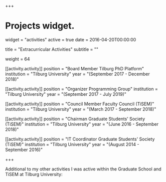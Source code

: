 +++
# Projects widget.
widget = "activities"
active = true
date = 2016-04-20T00:00:00

title = "Extracurricular Activities"
subtitle = ""

weight = 64

[[activity.activity]]
  position = "Board Member Tilburg PhD Platform"
  institution = "Tilburg University"
  year = "(September 2017 - December 2018)"

[[activity.activity]]
  position = "Organizer Programming Group"
  institution = "Tilburg University"
  year = "(September 2017 - July 2019)"

[[activity.activity]]
  position = "Council Member Faculty Council (TiSEM)"
  institution = "Tilburg University"
  year = "(March 2017 - September 2018)"

[[activity.activity]]
  position = "Chairman Graduate Students' Society (TiSEM)"
  institution = "Tilburg University"
  year = "(June 2016 - September 2018)"

[[activity.activity]]
  position = "IT Coordinator Graduate Students' Society (TiSEM)"
  institution = "Tilburg University"
  year = "(August 2014 - September 2016)"

+++

Additional to my other activities I was active within the Graduate School and TiSEM at Tilburg University:
